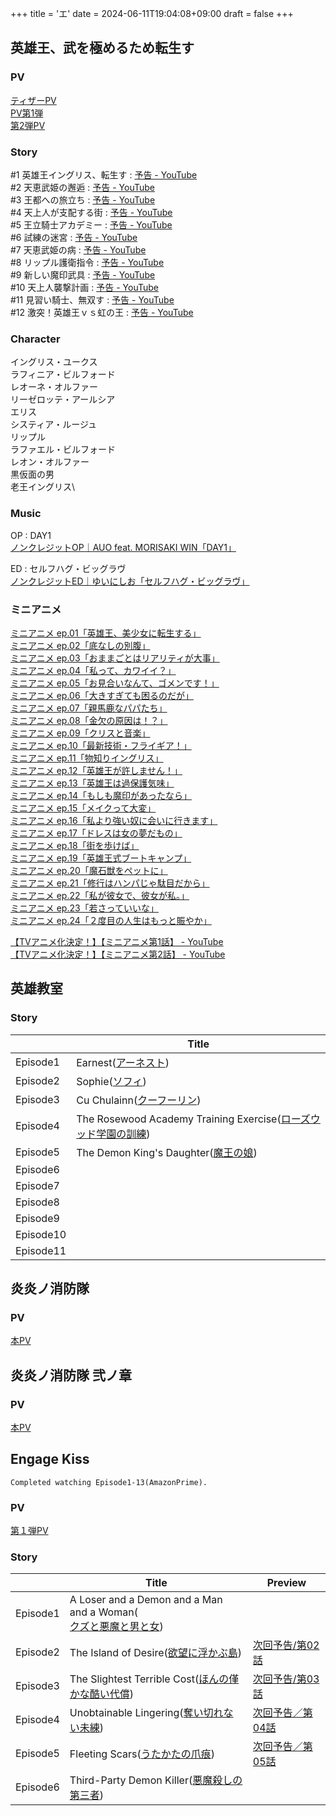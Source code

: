 +++
title = 'エ'
date = 2024-06-11T19:04:08+09:00
draft = false
+++

## 英雄王、武を極めるため転生す

### PV
[ティザーPV](https://www.youtube.com/watch?v=TroQ3-AtG70)\
[PV第1弾](https://www.youtube.com/watch?v=ChgR2p16YSA)\
[第2弾PV](https://www.youtube.com/watch?v=VwCIk-vbQiI)

### Story
#1 英雄王イングリス、転生す : [予告 - YouTube](https://www.youtube.com/watch?v=mzhy4fTozrA)\
#2 天恵武姫の邂逅 : [予告 - YouTube](https://www.youtube.com/watch?v=kbsHgKz6npM)\
#3 王都への旅立ち : [予告 - YouTube](https://www.youtube.com/watch?v=VacHy5-Hfik)\
#4 天上人が支配する街 : [予告 - YouTube](https://www.youtube.com/watch?v=SS4eaPrebjQ)\
#5 王立騎士アカデミー : [予告 - YouTube](https://www.youtube.com/watch?v=oUt-E9q4xh0)\
#6 試練の迷宮 : [予告 - YouTube](https://www.youtube.com/watch?v=RbX_oU8hv-w)\
#7 天恵武姫の病 : [予告 - YouTube](https://www.youtube.com/watch?v=VgXDPPAMMko)\
#8 リップル護衛指令 : [予告 - YouTube](https://www.youtube.com/watch?v=AvmawFDAE2c)\
#9 新しい魔印武具 : [予告 - YouTube](https://www.youtube.com/watch?v=tYTGTox5Gd4)\
#10 天上人襲撃計画 : [予告 - YouTube](https://www.youtube.com/watch?v=tWqJVFAmNZY)\
#11 見習い騎士、無双す : [予告 - YouTube](https://www.youtube.com/watch?v=1ZwG7XvG8PE)\
#12 激突！英雄王ｖｓ虹の王 : [予告 - YouTube](https://www.youtube.com/watch?v=isRnwCGcBuQ)

  

### Character
イングリス・ユークス\
ラフィニア・ビルフォード\
レオーネ・オルファー\
リーゼロッテ・アールシア\
エリス\
システィア・ルージュ\
リップル\
ラファエル・ビルフォード\
レオン・オルファー\
黒仮面の男\
老王イングリス\

### Music
OP : DAY1\
[ノンクレジットOP｜AUO feat. MORISAKI WIN「DAY1」](https://www.youtube.com/watch?v=uYaWMsqH8Sg)

ED : セルフハグ・ビッグラヴ\
[ノンクレジットED｜ゆいにしお「セルフハグ・ビッグラヴ」](https://www.youtube.com/watch?v=TrIM6NSfYOw)

### ミニアニメ
[ミニアニメ ep.01「英雄王、美少女に転生する」](https://youtube.com/watch?v=dFJ-4oKPZ1E)\
[ミニアニメ ep.02「底なしの別腹」](https://www.youtube.com/watch?v=45BfiU2yao0)\
[ミニアニメ ep.03「おままごとはリアリティが大事」](https://www.youtube.com/watch?v=SsxNVovcmGA)\
[ミニアニメ ep.04「私って、カワイイ？」](https://www.youtube.com/watch?v=T0HSWCKhJ2o)\
[ミニアニメ ep.05「お見合いなんて、ゴメンです！」](https://www.youtube.com/watch?v=pA0baoyrucU)\
[ミニアニメ ep.06「大きすぎても困るのだが」](https://www.youtube.com/watch?v=XH3hErFrovg)\
[ミニアニメ ep.07「親馬鹿なパパたち」](https://www.youtube.com/watch?v=r5m4_YMFIlU)\
[ミニアニメ ep.08「金欠の原因は！？」](https://www.youtube.com/watch?v=_e2HH5ZI0RI)\
[ミニアニメ ep.09「クリスと音楽」](https://www.youtube.com/watch?v=B8jyh6MohWI)\
[ミニアニメ ep.10「最新技術・フライギア！」](https://www.youtube.com/watch?v=jrW9grU7kak)\
[ミニアニメ ep.11「物知りイングリス」](https://www.youtube.com/watch?v=IOuih3gZuN0)\
[ミニアニメ ep.12「英雄王が許しません！」](https://www.youtube.com/watch?v=W4cA__eGTKI)\
[ミニアニメ ep.13「英雄王は過保護気味」](https://www.youtube.com/watch?v=QWYn2UXF_DA)\
[ミニアニメ ep.14「もしも魔印があったなら」](https://www.youtube.com/watch?v=eSB-gqPn33U)\
[ミニアニメ ep.15「メイクって大変」](https://www.youtube.com/watch?v=a9Vv01-ZOmc)\
[ミニアニメ ep.16「私より強い奴に会いに行きます」](https://www.youtube.com/watch?v=MbiPwmjat-8)\
[ミニアニメ ep.17「ドレスは女の夢だもの」](https://www.youtube.com/watch?v=eZyIGRnWDzU)\
[ミニアニメ ep.18「街を歩けば」](https://www.youtube.com/watch?v=5C7s7_Z8Le8)\
[ミニアニメ ep.19「英雄王式ブートキャンプ」](https://www.youtube.com/watch?v=BI8JeAvg3Ow)\
[ミニアニメ ep.20「魔石獣をペットに」 ](https://www.youtube.com/watch?v=bRDvmhIvgOQ)\
[ミニアニメ ep.21「修行はハンパじゃ駄目だから」](https://www.youtube.com/watch?v=hsCJPyZ0U1Q)\
[ミニアニメ ep.22「私が彼女で、彼女が私。」](https://www.youtube.com/watch?v=9A4Cy6OZiz8)\
[ミニアニメ ep.23「若さっていいな」](https://www.youtube.com/watch?v=azElyfxGyRc)\
[ミニアニメ ep.24「２度目の人生はもっと賑やか」](https://www.youtube.com/watch?v=FFJ9ayv4uAA)

[【TVアニメ化決定！】【ミニアニメ第1話】 - YouTube](https://www.youtube.com/watch?v=DKIxX6MicJA)\
[【TVアニメ化決定！】【ミニアニメ第2話】 - YouTube](https://www.youtube.com/watch?v=DLAxusN7wc0)

## 英雄教室

### Story

|           | Title                                                                                                 |
| --------- | ----------------------------------------------------------------------------------------------------- |
| Episode1  | Earnest([アーネスト](https://eiyukyoushitsu-anime.com/story/01.html))                                      |
| Episode2  | Sophie([ソフィ](https://eiyukyoushitsu-anime.com/story/02.html))                                         |
| Episode3  | Cu Chulainn([クーフーリン](https://eiyukyoushitsu-anime.com/story/03.html))                                 |
| Episode4  | The Rosewood Academy Training Exercise([ローズウッド学園の訓練](https://eiyukyoushitsu-anime.com/story/04.html)) |
| Episode5  | The Demon King's Daughter([魔王の娘](https://eiyukyoushitsu-anime.com/story/05.html))                     |
| Episode6  |                                                                                                       |
| Episode7  |                                                                                                       |
| Episode8  |                                                                                                       |
| Episode9  |                                                                                                       |
| Episode10 |                                                                                                       |
| Episode11 |                                                                                                       |

















## 炎炎ノ消防隊

### PV
[本PV](https://www.youtube.com/watch?v=Dpae4acLLeA)

## 炎炎ノ消防隊 弐ノ章
### PV
[本PV](https://www.youtube.com/watch?v=JQc2JWkPgQo)

## Engage Kiss
```
Completed watching Episode1-13(AmazonPrime).
```
### PV
[第１弾PV](https://youtu.be/PyzxyUCRj6Y?si=-7DwdBH1KGaX2ws9)

### Story

|          | Title                                                                                              | Preview                                   |
| -------- | -------------------------------------------------------------------------------------------------- | ----------------------------------------- |
| Episode1 | A Loser and a Demon and a Man and a Woman(<br>[クズと悪魔と男と女](https://engage-kiss.com/story/?id=ep01)) |                                           |
| Episode2 | The Island of Desire([欲望に浮かぶ島](https://engage-kiss.com/story/?id=ep02))                            | [次回予告/第02話](https://youtu.be/tmBjfs2COz0) |
| Episode3 | The Slightest Terrible Cost([ほんの僅かな酷い代償](https://engage-kiss.com/story/?id=ep03))                  | [次回予告/第03話](https://youtu.be/WOaCZ7WG4Ck) |
| Episode4 | Unobtainable Lingering([奪い切れない未練](https://engage-kiss.com/story/?id=ep04))                         | [次回予告／第04話](https://youtu.be/MpsisulOG1g) |
| Episode5 | Fleeting Scars([うたかたの爪痕](https://engage-kiss.com/story/?id=ep05))                                  | [次回予告／第05話](https://youtu.be/F5B20bHXZJ4) |
| Episode6 | Third-Party Demon Killer([悪魔殺しの第三者](https://engage-kiss.com/story/?id=ep06))                       |                                           |
